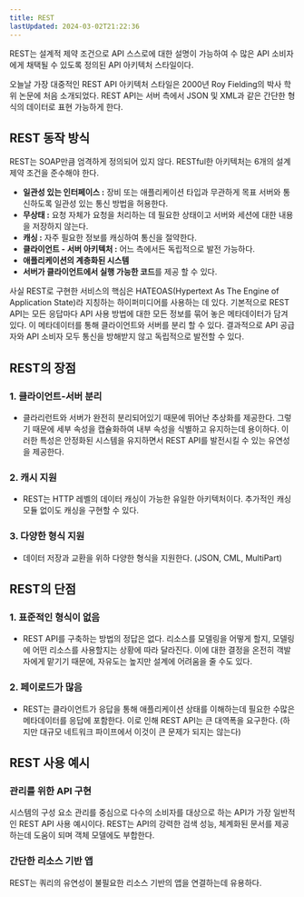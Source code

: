 ```yaml
---
title: REST
lastUpdated: 2024-03-02T21:22:36
---
```


REST는 설계적 제약 조건으로 API 스스로에 대한 설명이 가능하여 수 많은 API 소비자에게 채택될 수 있도록 정의된 API 아키텍처 스타일이다.

오늘날 가장 대중적인 REST API 아키텍처 스타일은 2000년 Roy Fielding의 박사 학위 논문에 처음 소개되었다. REST API는 서버 측에서 JSON 및 XML과 같은 간단한 형식의 데이터로 표현 가능하게 한다.

## REST 동작 방식

REST는 SOAP만큼 엄격하게 정의되어 있지 않다. RESTful한 아키텍처는 6개의 설계 제약 조건을 준수해야 한다.

- **일관성 있는 인터페이스 :** 장비 또는 애플리케이션 타입과 무관하게 목표 서버와 통신하도록 일관성 있는 통신 방법을 허용한다.
- **무상태 :** 요청 자체가 요청을 처리하는 데 필요한 상태이고 서버와 세션에 대한 내용을 저장하지 않는다.
- **캐싱 :** 자주 필요한 정보를 캐싱하여 통신을 절약한다.
- **클라이언트 - 서버 아키텍처 :** 어느 측에서든 독립적으로 발전 가능하다.
- **애플리케이션의 계층화된 시스템**
- **서버가 클라이언트에서 실행 가능한 코드**를 제공 할 수 있다.

사실 REST로 구현한 서비스의 핵심은 HATEOAS(Hypertext As The Engine of Application State)라 지칭하는 하이퍼미디어를 사용하는 데 있다. 기본적으로 REST API는 모든 응답마다 API 사용 방법에 대한 모든 정보를 묶어 놓은 메타데이터가 담겨 있다. 이 메타데이터를 통해 클라이언트와 서버를 분리 할 수 있다. 결과적으로 API 공급자와 API 소비자 모두 통신을 방해받지 않고 독립적으로 발전할 수 있다.

## REST의 장점

### 1. 클라이언트-서버 분리

- 클라리런트와 서버가 완전히 분리되어있기 때문에 뛰어난 추상화를 제공한다. 그렇기 때문에 세부 속성을 캡슐화하여 내부 속성을 식별하고 유지하는데 용이하다. 이러한 특성은 안정화된 시스템을 유지하면서 REST API를 발전시킬 수 있는 유연성을 제공한다.

### 2. 캐시 지원

- REST는 HTTP 레벨의 데이터 캐싱이 가능한 유일한 아키텍처이다. 추가적인 캐싱 모듈 없이도 캐싱을 구현할 수 있다.

### 3. 다양한 형식 지원

- 데이터 저장과 교환을 위하 다양한 형식을 지원한다. (JSON, CML, MultiPart)

## REST의 단점

### 1. 표준적인 형식이 없음

- REST API를 구축하는 방법의 정답은 없다. 리소스를 모델링을 어떻게 할지, 모델링에 어떤 리소스를 사용할지는 상황에 따라 달라진다. 이에 대한 결정을 온전히 객발자에게 맡기기 때문에, 자유도는 높지만 설계에 어려움을 줄 수도 있다.

### 2. 페이로드가 많음

- REST는 클라이언트가 응답을 통해 애플리케이션 상태를 이해하는데 필요한 수많은 메타데이터를 응답에 포함한다. 이로 인해 REST API는 큰 대역폭을 요구한다. (하지만 대규모 네트워크 파이프에서 이것이 큰 문제가 되지는 않는다)

## REST 사용 예시

### 관리를 위한 API 구현

시스템의 구성 요소 관리를 중심으로 다수의 소비자를 대상으로 하는 API가 가장 일반적인 REST API 사용 예시이다. REST는 API의 강력한 검색 성능, 체계화된 문서를 제공하는데 도움이 되며 객체 모델에도 부합한다.

### 간단한 리소스 기반 앱
REST는 쿼리의 유연성이 불필요한 리소스 기반의 앱을 연결하는데 유용하다.
